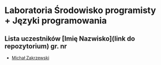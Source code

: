 # Laboratoria Środowisko programisty + Języki programowania

## Lista uczestników \[Imię Nazwisko\]\(link do repozytorium\) gr. nr

- [Michał Zakrzewski](https://github.com/ZakrzewskiM30/SPJP/)
